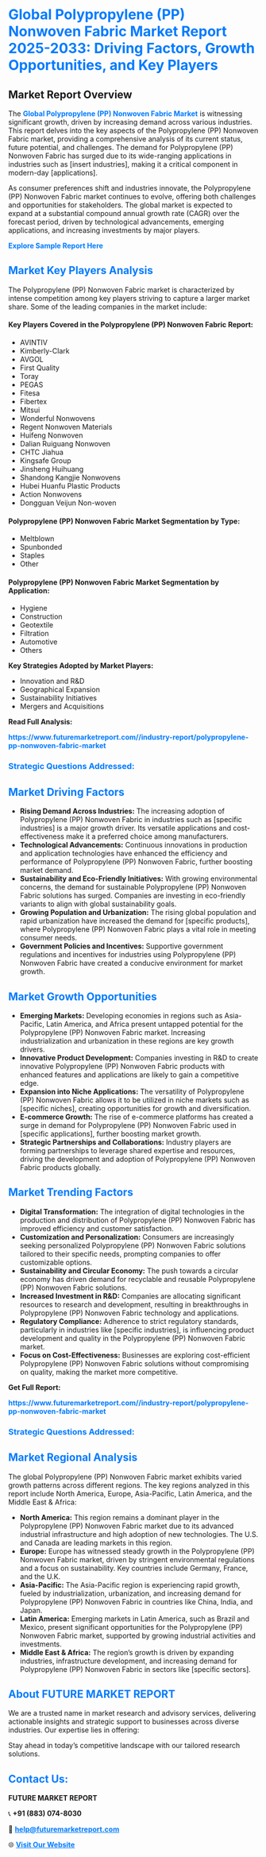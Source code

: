 <h1 style="color: #007BFF;">Global Polypropylene (PP) Nonwoven Fabric Market Report 2025-2033: Driving Factors, Growth Opportunities, and Key Players</h1>

<section id="overview">
<h2>Market Report Overview</h2>
<p>The <a href="https://www.futuremarketreport.com//industry-report/polypropylene-pp-nonwoven-fabric-market" style="color: #007BFF; text-decoration: none;"><strong>Global Polypropylene (PP) Nonwoven Fabric Market</strong></a> is witnessing significant growth, driven by increasing demand across various industries. This report delves into the key aspects of the Polypropylene (PP) Nonwoven Fabric market, providing a comprehensive analysis of its current status, future potential, and challenges. The demand for Polypropylene (PP) Nonwoven Fabric has surged due to its wide-ranging applications in industries such as [insert industries], making it a critical component in modern-day [applications].</p>
<p>As consumer preferences shift and industries innovate, the Polypropylene (PP) Nonwoven Fabric market continues to evolve, offering both challenges and opportunities for stakeholders. The global market is expected to expand at a substantial compound annual growth rate (CAGR) over the forecast period, driven by technological advancements, emerging applications, and increasing investments by major players.</p>
</section>

<section id="overview">
<p><a href="https://www.futuremarketreport.com//request-sample/reportId=55212" style="color: #007BFF; text-decoration: none;"><strong>Explore Sample Report Here</strong></a></p>
</section>

<section id="key-players">
<h2 style="color: #007BFF;">Market Key Players Analysis</h2>
<p>The Polypropylene (PP) Nonwoven Fabric market is characterized by intense competition among key players striving to capture a larger market share. Some of the leading companies in the market include:</p>
<h4>Key Players Covered in the Polypropylene (PP) Nonwoven Fabric Report:</h4>
<ul><li>AVINTIV</li><li>Kimberly-Clark</li><li>AVGOL</li><li>First Quality</li><li>Toray</li><li>PEGAS</li><li>Fitesa</li><li>Fibertex</li><li>Mitsui</li><li>Wonderful Nonwovens</li><li>Regent Nonwoven Materials</li><li>Huifeng Nonwoven</li><li>Dalian Ruiguang Nonwoven</li><li>CHTC Jiahua</li><li>Kingsafe Group</li><li>Jinsheng Huihuang</li><li>Shandong Kangjie Nonwovens</li><li>Hubei Huanfu Plastic Products</li><li>Action Nonwovens</li><li>Dongguan Veijun Non-woven</li></ul>
<h4>Polypropylene (PP) Nonwoven Fabric Market Segmentation by Type:</h4>
<ul><li>Meltblown</li><li>Spunbonded</li><li>Staples</li><li>Other</li></ul>

<h4>Polypropylene (PP) Nonwoven Fabric Market Segmentation by Application:</h4>
<ul><li>Hygiene</li><li>Construction</li><li>Geotextile</li><li>Filtration</li><li>Automotive</li><li>Others</li></ul>
<p><strong>Key Strategies Adopted by Market Players:</strong></p>
<ul>
<li>Innovation and R&D</li>
<li>Geographical Expansion</li>
<li>Sustainability Initiatives</li>
<li>Mergers and Acquisitions</li>
</ul>
</section>

<section>
<p><strong>Read Full Analysis: </strong></p><a href="https://www.futuremarketreport.com//industry-report/polypropylene-pp-nonwoven-fabric-market" style="color: #007BFF; text-decoration: none;"><strong>https://www.futuremarketreport.com//industry-report/polypropylene-pp-nonwoven-fabric-market</strong></a>
<h3 style="color: #007BFF;">Strategic Questions Addressed:</h3>
</section>

<section id="driving-factors">
<h2 style="color: #007BFF;">Market Driving Factors</h2>
<ul>
<li><strong>Rising Demand Across Industries:</strong> The increasing adoption of Polypropylene (PP) Nonwoven Fabric in industries such as [specific industries] is a major growth driver. Its versatile applications and cost-effectiveness make it a preferred choice among manufacturers.</li>
<li><strong>Technological Advancements:</strong> Continuous innovations in production and application technologies have enhanced the efficiency and performance of Polypropylene (PP) Nonwoven Fabric, further boosting market demand.</li>
<li><strong>Sustainability and Eco-Friendly Initiatives:</strong> With growing environmental concerns, the demand for sustainable Polypropylene (PP) Nonwoven Fabric solutions has surged. Companies are investing in eco-friendly variants to align with global sustainability goals.</li>
<li><strong>Growing Population and Urbanization:</strong> The rising global population and rapid urbanization have increased the demand for [specific products], where Polypropylene (PP) Nonwoven Fabric plays a vital role in meeting consumer needs.</li>
<li><strong>Government Policies and Incentives:</strong> Supportive government regulations and incentives for industries using Polypropylene (PP) Nonwoven Fabric have created a conducive environment for market growth.</li>
</ul>
</section>

<section id="growth-opportunities">
<h2 style="color: #007BFF;">Market Growth Opportunities</h2>
<ul>
<li><strong>Emerging Markets:</strong> Developing economies in regions such as Asia-Pacific, Latin America, and Africa present untapped potential for the Polypropylene (PP) Nonwoven Fabric market. Increasing industrialization and urbanization in these regions are key growth drivers.</li>
<li><strong>Innovative Product Development:</strong> Companies investing in R&D to create innovative Polypropylene (PP) Nonwoven Fabric products with enhanced features and applications are likely to gain a competitive edge.</li>
<li><strong>Expansion into Niche Applications:</strong> The versatility of Polypropylene (PP) Nonwoven Fabric allows it to be utilized in niche markets such as [specific niches], creating opportunities for growth and diversification.</li>
<li><strong>E-commerce Growth:</strong> The rise of e-commerce platforms has created a surge in demand for Polypropylene (PP) Nonwoven Fabric used in [specific applications], further boosting market growth.</li>
<li><strong>Strategic Partnerships and Collaborations:</strong> Industry players are forming partnerships to leverage shared expertise and resources, driving the development and adoption of Polypropylene (PP) Nonwoven Fabric products globally.</li>
</ul>
</section>

<section id="trending-factors">
<h2 style="color: #007BFF;">Market Trending Factors</h2>
<ul>
<li><strong>Digital Transformation:</strong> The integration of digital technologies in the production and distribution of Polypropylene (PP) Nonwoven Fabric has improved efficiency and customer satisfaction.</li>
<li><strong>Customization and Personalization:</strong> Consumers are increasingly seeking personalized Polypropylene (PP) Nonwoven Fabric solutions tailored to their specific needs, prompting companies to offer customizable options.</li>
<li><strong>Sustainability and Circular Economy:</strong> The push towards a circular economy has driven demand for recyclable and reusable Polypropylene (PP) Nonwoven Fabric solutions.</li>
<li><strong>Increased Investment in R&D:</strong> Companies are allocating significant resources to research and development, resulting in breakthroughs in Polypropylene (PP) Nonwoven Fabric technology and applications.</li>
<li><strong>Regulatory Compliance:</strong> Adherence to strict regulatory standards, particularly in industries like [specific industries], is influencing product development and quality in the Polypropylene (PP) Nonwoven Fabric market.</li>
<li><strong>Focus on Cost-Effectiveness:</strong> Businesses are exploring cost-efficient Polypropylene (PP) Nonwoven Fabric solutions without compromising on quality, making the market more competitive.</li>
</ul>
</section>

<section>
<p><strong>Get Full Report: </strong></p><a href="https://www.futuremarketreport.com//industry-report/polypropylene-pp-nonwoven-fabric-market" style="color: #007BFF; text-decoration: none;"><strong>https://www.futuremarketreport.com//industry-report/polypropylene-pp-nonwoven-fabric-market</strong></a>
<h3 style="color: #007BFF;">Strategic Questions Addressed:</h3>
</section>


<section id="regional-analysis">
<h2 style="color: #007BFF;">Market Regional Analysis</h2>
<p>The global Polypropylene (PP) Nonwoven Fabric market exhibits varied growth patterns across different regions. The key regions analyzed in this report include North America, Europe, Asia-Pacific, Latin America, and the Middle East & Africa:</p>
<ul>
<li><strong>North America:</strong> This region remains a dominant player in the Polypropylene (PP) Nonwoven Fabric market due to its advanced industrial infrastructure and high adoption of new technologies. The U.S. and Canada are leading markets in this region.</li>
<li><strong>Europe:</strong> Europe has witnessed steady growth in the Polypropylene (PP) Nonwoven Fabric market, driven by stringent environmental regulations and a focus on sustainability. Key countries include Germany, France, and the U.K.</li>
<li><strong>Asia-Pacific:</strong> The Asia-Pacific region is experiencing rapid growth, fueled by industrialization, urbanization, and increasing demand for Polypropylene (PP) Nonwoven Fabric in countries like China, India, and Japan.</li>
<li><strong>Latin America:</strong> Emerging markets in Latin America, such as Brazil and Mexico, present significant opportunities for the Polypropylene (PP) Nonwoven Fabric market, supported by growing industrial activities and investments.</li>
<li><strong>Middle East & Africa:</strong> The region’s growth is driven by expanding industries, infrastructure development, and increasing demand for Polypropylene (PP) Nonwoven Fabric in sectors like [specific sectors].</li>
</ul>
</section>

<footer>
<h2 style="color: #007BFF;">About FUTURE MARKET REPORT</h2>
<p>We are a trusted name in market research and advisory services, delivering actionable insights and strategic support to businesses across diverse industries. Our expertise lies in offering:</p>

<p>Stay ahead in today’s competitive landscape with our tailored research solutions.</p>

<h2 style="color: #007BFF;">Contact Us:</h2>
<p><strong>FUTURE MARKET REPORT</strong></p>
<p>📞 <strong>+91 (883) 074-8030</strong></p>
<p>📧 <strong><a href="mailto:help@futuremarketreport.com" style="color: #007BFF;">help@futuremarketreport.com</a></strong></p>
<p>🌐 <strong><a href="https://www.futuremarketreport.com/" style="color: #007BFF;">Visit Our Website</a></strong></p>
</footer>